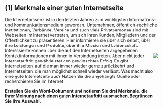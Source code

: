 <!--include-start-->
## (1) Merkmale einer guten Internetseite
Die Internetpräsenz ist in den letzten Jahren zum wichtigsten Informations- und Kommunikationsme­dium geworden. Unternehmen, öffentlich-rechtliche Institutionen, Verbände, Vereine und auch viele Privatpersonen sind mit Webseiten im Internet ver­treten, um sich ihren Kunden, Mitgliedern und der Öffentlichkeit zu präsentieren.
Hier informieren sie über sich selbst, über ihre Leistungen und Produkte, über ihre Mission und Leidenschaft. Interessierte können über die auf den Internetseiten angegebenen Kontaktinformationen mit ihnen in Verbindung treten.
<img style="float: right;" src="https://thomasbeckmann.github.io/BG-Q1/LS1/pics/I11-pic.jpg">Aber nicht jeder Internetauftritt gewährleistet den gewünschten Erfolg. Es gibt Internetseiten, auf die man immer wieder gerne zurückkehrt und Internetseiten, die man möglichst schnell wieder verlässt.
Was macht also eine gute Internetseite aus? Nutzen Sie die angehängte Quelle oder recherchieren Sie im Internet

**Erstellen Sie ein Word-Dokument und notieren Sie drei Merkmale, die Ihrer Meinung nach einen guten Internetauftritt ausmachen. Begründen Sie Ihre Auswahl.**
<!--include-end-->